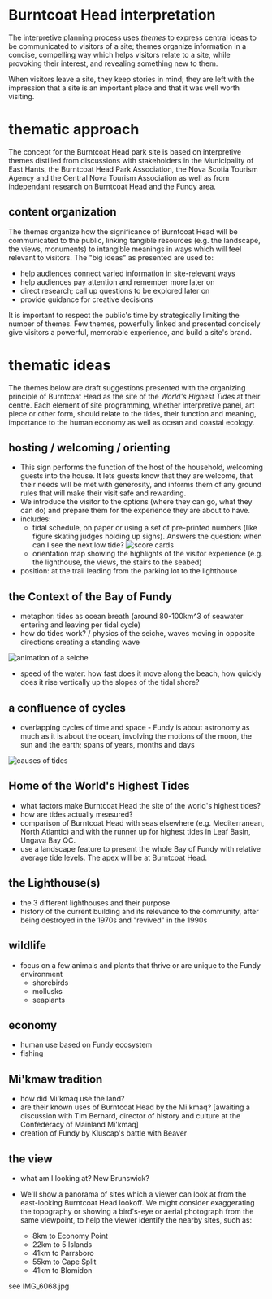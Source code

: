 # Burntcoat Head interpretation 

The interpretive planning process uses *themes* to express central ideas to be communicated to visitors of a site; themes organize information in a concise, compelling way which helps visitors relate to a site, while provoking their interest, and revealing something new to them. 

When visitors leave a site, they keep stories in mind; they are left with the impression that a site is an important place and that it was well worth visiting. 

# thematic approach

The concept for the Burntcoat Head park site is based on interpretive themes distilled from discussions with stakeholders in the Municipality of East Hants, the Burntcoat Head Park Association, the Nova Scotia Tourism Agency and the Central Nova Tourism Association as well as from independant research on Burntcoat Head and the Fundy area. 

## content organization

The themes organize how the significance of Burntcoat Head will be communicated to the public, linking tangible resources (e.g. the landscape, the views, monuments) to intangible meanings in ways which will feel relevant to visitors. The "big ideas" as presented are used to:

* help audiences connect varied information in site-relevant ways
* help audiences pay attention and remember more later on
* direct research; call up questions to be explored later on
* provide guidance for creative decisions

It is important to respect the public's time by strategically limiting the number of themes. Few themes, powerfully linked and presented concisely give visitors a powerful, memorable experience, and build a site's brand. 

# thematic ideas

The themes below are draft suggestions presented with the organizing principle of Burntcoat Head as the site of the *World's Highest Tides* at their centre. Each element of site programming, whether interpretive panel, art piece or other form, should relate to the tides, their function and meaning, importance to the human economy as well as ocean and coastal ecology. 

## hosting / welcoming / orienting

- This sign performs the function of the host of the household, welcoming guests into the house. It lets guests know that they are welcome, that their needs will be met with generosity, and informs them of any ground rules that will make their visit safe and rewarding. 
- We introduce the visitor to the options (where they can go, what they can do) and prepare them for the experience they are about to have.
- includes:
	- tidal schedule, on paper or using a set of pre-printed numbers (like figure skating judges holding up signs). Answers the question: when can I see the next low tide? ![score cards](http://www.corbisimages.com/images/Corbis-HU014806.jpg?size=67&uid=9acb6ea0-fc57-4618-945f-571100dea1f7&attachment=1)
	- orientation map showing the highlights of the visitor experience (e.g. the lighthouse, the views, the stairs to the seabed)
- position: at the trail leading from the parking lot to the lighthouse

## the Context of the Bay of Fundy

- metaphor: tides as ocean breath (around 80-100km^3 of seawater entering and leaving per tidal cycle)
- how do tides work? / physics of the seiche, waves moving in opposite directions creating a standing wave

![animation of a seiche](http://oceanservice.noaa.gov/facts/standing-wave.gif)

- speed of the water: how fast does it move along the beach, how quickly does it rise vertically up the slopes of the tidal shore?

## a confluence of cycles

- overlapping cycles of time and space - Fundy is about astronomy as much as it is about the ocean, involving the motions of the moon, the sun and the earth; spans of years, months and days

![causes of tides](http://www.cockpitcards.co.uk/userimages/Moon-and-Sun-Tidal-causes.jpg)

## Home of the World's Highest Tides

- what factors make Burntcoat Head the site of the world's highest tides?
- how are tides actually measured?
- comparison of Burntcoat Head with seas elsewhere (e.g. Mediterranean, North Atlantic) and with the runner up for highest tides in Leaf Basin, Ungava Bay QC.
- use a landscape feature to present the whole Bay of Fundy with relative average tide levels. The apex will be at Burntcoat Head. 

## the Lighthouse(s)

- the 3 different lighthouses and their purpose
- history of the current building and its relevance to the community, after being destroyed in the 1970s and "revived" in the 1990s 

## wildlife 

- focus on a few animals and plants that thrive or are unique to the Fundy environment
	- shorebirds
	- mollusks
	- seaplants

## economy

- human use based on Fundy ecosystem
- fishing 

## Mi'kmaw tradition

- how did Mi'kmaq use the land? 
- are their known uses of Burntcoat Head by the Mi'kmaq? [awaiting a discussion with Tim Bernard, director of history and culture at the Confederacy of Mainland Mi'kmaq]
- creation of Fundy by Kluscap's battle with Beaver 

## the view

- what am I looking at? New Brunswick?
- We'll show a panorama of sites which a viewer can look at from the east-looking Burntcoat Head lookoff. We might consider exaggerating the topography or showing a bird's-eye or aerial photograph from the same viewpoint, to help the viewer identify the nearby sites, such as:

	- 8km to Economy Point
	- 22km to 5 Islands
	- 41km to Parrsboro
	- 55km to Cape Split
	- 41km to Blomidon

see IMG_6068.jpg
